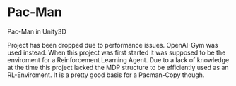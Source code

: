 # Pac-Man
Pac-Man in Unity3D

Project has been dropped due to performance issues. OpenAI-Gym was used instead.
When this project was first started it was supposed to be the enviroment for a Reinforcement Learning Agent.
Due to a lack of knowledge at the time this project lacked the MDP structure to be efficiently used as an RL-Enviroment.
It is a pretty good basis for a Pacman-Copy though.
